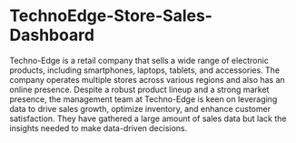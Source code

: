 # TechnoEdge-Store-Sales-Dashboard
Techno-Edge is a retail company that sells a wide range of electronic products, including smartphones, laptops, tablets, and accessories. The company operates multiple stores across various regions and also has an online presence. Despite a robust product lineup and a strong market presence, the management team at Techno-Edge is keen on leveraging data to drive sales growth, optimize inventory, and enhance customer satisfaction. They have gathered a large amount of sales data but lack the insights needed to make data-driven decisions.
